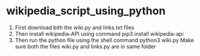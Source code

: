 # wikipedia_script_using_python
1) First download bith the wiki.py and links.txt files
2) Then install wikipedia-API using command
    pip3 install wikipedia-api
3) Then run the python file using the shell command
    python3 wiki.py
Make sure both the files wiki.py and links.py are in same folder
